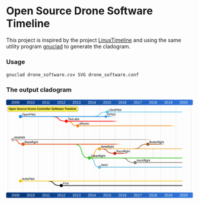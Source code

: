 # Open Source Drone Software Timeline
This project is inspired by the project [LinuxTimeline](https://github.com/FabioLolix/LinuxTimeline) and using the same utility program [gnuclad](https://github.com/FabioLolix/gnuclad) to generate the cladogram.

### Usage
    gnuclad drone_software.csv SVG drone_software.conf

### The output cladogram
![Drone Software Timeline](./drone_software.svg)
